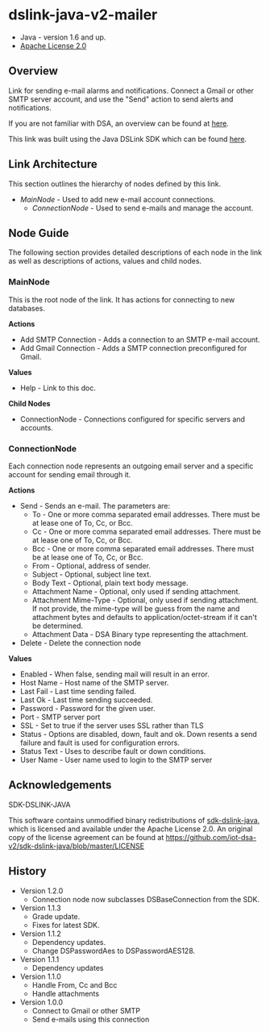 # dslink-java-v2-mailer

* Java - version 1.6 and up.
* [Apache License 2.0](http://www.apache.org/licenses/LICENSE-2.0)

## Overview

Link for sending e-mail alarms and notifications. 
Connect a Gmail or other SMTP server account, and use the "Send" action to send alerts and notifications.

If you are not familiar with DSA, an overview can be found at
[here](http://iot-dsa.org/get-started/how-dsa-works).

This link was built using the Java DSLink SDK which can be found
[here](https://github.com/iot-dsa-v2/sdk-dslink-java).

## Link Architecture

This section outlines the hierarchy of nodes defined by this link.

- _MainNode_ - Used to add new e-mail account connections.
  - _ConnectionNode_ - Used to send e-mails and manage the account.


## Node Guide

The following section provides detailed descriptions of each node in the link as well as
descriptions of actions, values and child nodes.


### MainNode

This is the root node of the link.  It has actions for connecting to new databases.

**Actions**
- Add SMTP Connection - Adds a connection to an SMTP e-mail account.
- Add Gmail Connection - Adds a SMTP connection preconfigured for Gmail.

**Values**
- Help - Link to this doc.

**Child Nodes**
- ConnectionNode - Connections configured for specific servers and accounts.

### ConnectionNode

Each connection node represents an outgoing email server and a specific
account for sending email through it.

**Actions**

- Send - Sends an e-mail. The parameters are:
    - To - One or more comma separated email addresses.  There must be at lease
      one of To, Cc, or Bcc.
    - Cc - One or more comma separated email addresses.  There must be at lease
      one of To, Cc, or Bcc.
    - Bcc - One or more comma separated email addresses.  There must be at lease
      one of To, Cc, or Bcc.
    - From - Optional, address of sender.
    - Subject - Optional, subject line text.
    - Body Text - Optional, plain text body message.
    - Attachment Name - Optional, only used if sending attachment.
    - Attachment Mime-Type - Optional, only used if sending attachment.  If not provide,
      the mime-type will be guess from the name and attachment bytes and defaults
      to application/octet-stream if it can't be determined.
    - Attachment Data - DSA Binary type representing the attachment.
- Delete - Delete the connection node

**Values**

- Enabled - When false, sending mail will result in an error.
- Host Name - Host name of the SMTP server.
- Last Fail - Last time sending failed.
- Last Ok - Last time sending succeeded.
- Password - Password for the given user.
- Port - SMTP server port
- SSL - Set to true if the server uses SSL rather than TLS
- Status - Options are disabled, down, fault and ok.  Down resents
  a send failure and fault is used for configuration errors.
- Status Text - Uses to describe fault or down conditions.
- User Name - User name used to login to the SMTP server

## Acknowledgements

SDK-DSLINK-JAVA

This software contains unmodified binary redistributions of 
[sdk-dslink-java](https://github.com/iot-dsa-v2/sdk-dslink-java), which is licensed 
and available under the Apache License 2.0. An original copy of the license agreement can be found 
at https://github.com/iot-dsa-v2/sdk-dslink-java/blob/master/LICENSE

## History

* Version 1.2.0
  - Connection node now subclasses DSBaseConnection from the SDK.
* Version 1.1.3
  - Grade update.
  - Fixes for latest SDK.
* Version 1.1.2
  - Dependency updates.
  - Change DSPasswordAes to DSPasswordAES128.
* Version 1.1.1
  - Dependency updates
* Version 1.1.0
  - Handle From, Cc and Bcc
  - Handle attachments
* Version 1.0.0
  - Connect to Gmail or other SMTP
  - Send e-mails using this connection
